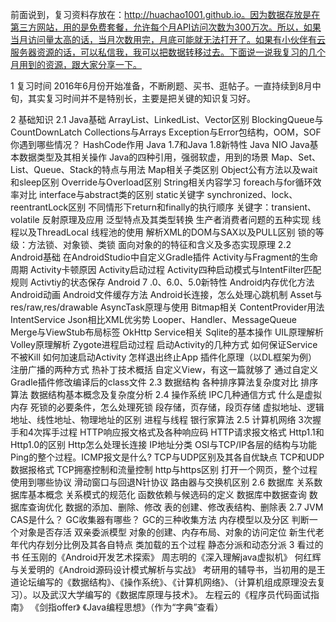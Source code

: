  前面说到，复习资料存放在：http://huachao1001.github.io。因为数据存放是在第三方网站，用的是免费套餐，允许每个月API访问次数为300万次。所以，如果当月访问量太高的话，当月次数用完，月底可能就无法打开了。如果有小伙伴有云服务器资源的话，可以私信我，我可以把数据转移过去。下面说一说我复习的几个月用到的资源，跟大家分享一下。

1 复习时间
2016年6月份开始准备，不断刷题、买书、逛帖子。一直持续到8月中旬，其实复习时间并不是特别长，主要是把关键的知识复习好。

2 基础知识
2.1 Java基础
ArrayList、LinkedList、Vector区别
BlockingQueue与CountDownLatch
Collections与Arrays
Exception与Error包结构，OOM，SOF你遇到哪些情况？
HashCode作用
Java 1.7和Java 1.8新特性
Java NIO
Java基本数据类型及其相关操作
Java的四种引用，强弱软虚，用到的场景
Map、Set、List、Queue、Stack的特点与用法
Map相关子类区别
Object公有方法以及wait和sleep区别
Override与Overload区别
String相关内容学习
foreach与for循环效率对比
interface与abstract类的区别
static关键字
synchronized、lock、reentrantLock区别
不同情形下return和finally的执行顺序
关键字：transient、volatile
反射原理及应用
泛型特点及其类型转换
生产者消费者问题的五种实现
线程以及ThreadLocal
线程池的使用
解析XML的DOM与SAX以及PULL区别
锁的等级：方法锁、对象锁、类锁
面向对象的的特征和含义及多态实现原理
2.2 Android基础
在AndroidStudio中自定义Gradle插件
Activity与Fragment的生命周期
Activity卡顿原因
Activity启动过程
Activity四种启动模式与IntentFilter匹配规则
Activtiy的状态保存
Android 7 .0、6.0、5.0新特性
Android内存优化方法
Android动画
Android文件缓存方法
Android长连接，怎么处理心跳机制
Asset与res/raw,res/drawable
AsyncTask原理与使用
Bitmap相关
ContentProvider用法
IntentService
Json相比XML优劣势
Looper、Handler、MessageQueue
Merge与ViewStub布局标签
OkHttp
Service相关
Sqlite的基本操作
UIL原理解析
Volley原理解析
Zygote进程启动过程
启动Activity的几种方式
如何保证Service不被Kill
如何加速启动Activity
怎样退出终止App
插件化原理（以DL框架为例）
注册广播的两种方式
热补丁技术概括
自定义View，有这一篇就够了
通过自定义Gradle插件修改编译后的class文件
2.3 数据结构
各种排序算法复杂度对比
排序算法
数据结构基本概念及复杂度分析
2.4 操作系统
IPC几种通信方式
什么是虚拟内存
死锁的必要条件，怎么处理死锁
段存储，页存储，段页存储
虚拟地址、逻辑地址、线性地址、物理地址的区别
进程与线程
银行家算法
2.5 计算机网络
3次握手和4次挥手过程
HTTP响应报文格式及各种响应码
HTTP请求报文格式
Http1.1和Http1.0的区别
Http怎么处理长连接
IP地址分类
OSI与TCP/IP各层的结构与功能
Ping的整个过程。ICMP报文是什么?
TCP与UDP区别及其各自优缺点
TCP和UDP数据报格式
TCP拥塞控制和流量控制
http与https区别
打开一个网页，整个过程使用到哪些协议
滑动窗口与回退N针协议
路由器与交换机区别
2.6 数据库
关系数据库基本概念
关系模式的规范化
函数依赖与候选码的定义
数据库中数据查询
数据库查询优化
数据的添加、删除、修改
表的创建、修改表结构、删除表
2.7 JVM
CAS是什么？
GC收集器有哪些？
GC的三种收集方法
内存模型以及分区
判断一个对象是否存活
双亲委派模型
对象的创建、内存布局、对象的访问定位
新生代老年代内存划分比例及其各自特点
类加载的五个过程
静态分派和动态分派
3 看过的书
任玉刚的《Android开发艺术探索》
周志明的《深入理解java虚拟机》
何红辉与关爱明的《Android源码设计模式解析与实战》
考研用的辅导书，当初用的是王道论坛编写的《数据结构》、《操作系统》、《计算机网络》、（计算机组成原理没去复习）。以及武汉大学编写的《数据库原理与技术》。
左程云的《程序员代码面试指南》
《剑指offer》
《Java编程思想》（作为“字典”查看）
